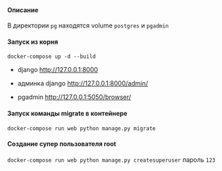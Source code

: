 
#### Описание
В директории `pg` находятся volume `postgres` и `pgadmin`
#### Запуск из корня 

`docker-compose up -d --build`

- django http://127.0.0.1:8000

- админка django http://127.0.0.1:8000/admin/

- pgadmin http://127.0.0.1:5050/browser/

#### Запуск команды migrate в контейнере
`docker-compose run web python manage.py migrate`

#### Создание супер пользователя root 
`docker-compose run web python manage.py createsuperuser`
пароль `123`

